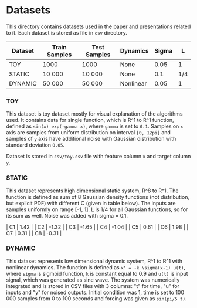 # Datasets

This directory contains datasets used in the paper and presentations related to it. Each dataset is stored as file
in `csv` directory.

| Dataset | Train Samples | Test Samples | Dynamics  | Sigma | L   |
|---------|---------------|--------------|-----------|-------|-----|
| TOY     | 1000          | 1000         | None      | 0.05  | 1   |
| STATIC  | 10 000        | 10 000       | None      | 0.1   | 1/4 |
| DYNAMIC | 50 000        | 50 000       | Nonlinear | 0.05  | 1   |

### TOY

This dataset is toy dataset mostly for visual explanation of the algorithms used. It contains data for single function,
which is R^1 to R^1 function, defined as `sin(x) exp(-gamma x)`, where `gamma` is set to `0.1`. Samples on `x` axis
are samples from uniform distribution on interval `[0, 12pi]` and samples of `y` axis have additional noise with 
Gaussian distribution with standard deviation `0.05`. 

Dataset is stored in `csv/toy.csv` file with feature column `x` and target column `y`.

### STATIC

This dataset represents high dimensional static system, R^8 to R^1. The function is defined as sum of 8 Gaussian density
functions (not distribution, but explicit PDF) with different C (given in table below). The inputs are samples uniformly
on range [-1, 1]. L is 1/4 for all Gaussian functions, so for its sum as well. Noise was added with sigma = 0.1.

| C1 | 1.42  |
| C2 | -1.32 |
| C3 | -1.65 |
| C4 | -1.04 |
| C5 | 0.61  |
| C6 | 1.98  |
| C7 | 0.31  |
| C8 | -0.31 |

### DYNAMIC

This dataset represents low dimensional dynamic system, R^1 to R^1 with nonlinear dynamics. The function is defined as
`x' = -k \sigma(x-1) u(t)`, where `sigma` is sigmoid function, `k` is constant equal to 0.9 and `u(t)` is input signal,
which was generated as sine wave. The system was numerically integrated and is stored in CSV files with 3 columns:
"t" for time, "u" for inputs and "y" for noised outputs. Initial condition was 1, time is set to 100 000 samples from 0
to 100 seconds and forcing was given as `sin(pi/5 t)`.
